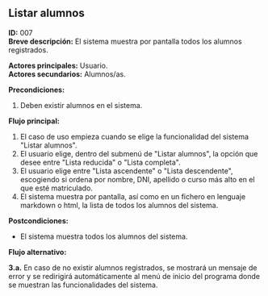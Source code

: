 ## Listar alumnos  

**ID:** 007    
**Breve descripción:** El sistema muestra por pantalla todos los alumnos registrados.


**Actores principales:** Usuario.   
**Actores secundarios:** Alumnos/as.


**Precondiciones:**

1. Deben existir alumnos en el sistema.


**Flujo principal:**

1. El caso de uso empieza cuando se elige la funcionalidad del sistema "Listar alumnos".
2. El usuario elige, dentro del submenú de "Listar alumnos", la opción que desee entre "Lista reducida" o "Lista completa".
3. El usuario elige entre "Lista ascendente" o "Lista descendente", escogiendo si ordena por nombre, DNI, apellido o curso más alto en el que esté matriculado.
4. El sistema muestra por pantalla, así como en un fichero en lenguaje markdown o html, la lista de todos los alumnos del sistema.


**Postcondiciones:**

* El sistema muestra todos los alumnos del sistema.


**Flujo alternativo:**

**3.a.** En caso de no existir alumnos registrados, se mostrará un mensaje de error y se redirigirá automáticamente al menú de inicio del programa donde se muestran las funcionalidades del sistema.
